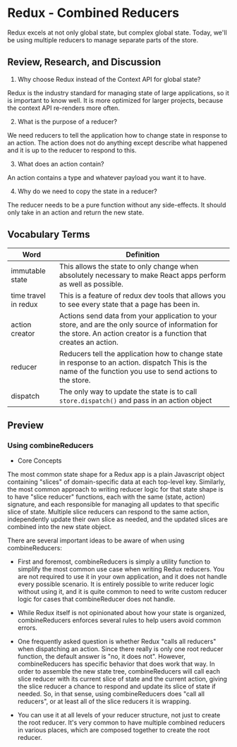 # Redux - Combined Reducers

Redux excels at not only global state, but complex global state. Today, we'll be using multiple reducers to manage separate parts of the store.

## Review, Research, and Discussion

1.  Why choose Redux instead of the Context API for global state?

Redux is the industry standard for managing state of large applications, so it is important to know well. It is more optimized for larger projects, because the context API re-renders more often.

2. What is the purpose of a reducer?

We need reducers to tell the application how to change state in response to an action. The action does not do anything except describe what happened and it is up to the reducer to respond to this.

3. What does an action contain?

An action contains a type and whatever payload you want it to have.

4. Why do we need to copy the state in a reducer?

The reducer needs to be a pure function without any side-effects. It should only take in an action and return the new state.

## Vocabulary Terms

| Word                 | Definition                                                                                                                                                           |
| -------------------- | -------------------------------------------------------------------------------------------------------------------------------------------------------------------- |
| immutable state      | This allows the state to only change when absolutely necessary to make React apps perform as well as possible.                                                       |
| time travel in redux | This is a feature of redux dev tools that allows you to see every state that a page has been in.                                                                     |
| action creator       | Actions send data from your application to your store, and are the only source of information for the store. An action creator is a function that creates an action. |
| reducer              | Reducers tell the application how to change state in response to an action. dispatch This is the name of the function you use to send actions to the store.          |
| dispatch             | The only way to update the state is to call `store.dispatch()` and pass in an action object                                                                          |

## Preview

### Using combineReducers

- Core Concepts

The most common state shape for a Redux app is a plain Javascript object containing "slices" of domain-specific data at each top-level key. Similarly, the most common approach to writing reducer logic for that state shape is to have "slice reducer" functions, each with the same (state, action) signature, and each responsible for managing all updates to that specific slice of state. Multiple slice reducers can respond to the same action, independently update their own slice as needed, and the updated slices are combined into the new state object.

There are several important ideas to be aware of when using combineReducers:

- First and foremost, combineReducers is simply a utility function to simplify the most common use case when writing Redux reducers. You are not required to use it in your own application, and it does not handle every possible scenario. It is entirely possible to write reducer logic without using it, and it is quite common to need to write custom reducer logic for cases that combineReducer does not handle.

- While Redux itself is not opinionated about how your state is organized, combineReducers enforces several rules to help users avoid common errors.

- One frequently asked question is whether Redux "calls all reducers" when dispatching an action. Since there really is only one root reducer function, the default answer is "no, it does not". However, combineReducers has specific behavior that does work that way. In order to assemble the new state tree, combineReducers will call each slice reducer with its current slice of state and the current action, giving the slice reducer a chance to respond and update its slice of state if needed. So, in that sense, using combineReducers does "call all reducers", or at least all of the slice reducers it is wrapping.

- You can use it at all levels of your reducer structure, not just to create the root reducer. It's very common to have multiple combined reducers in various places, which are composed together to create the root reducer.

